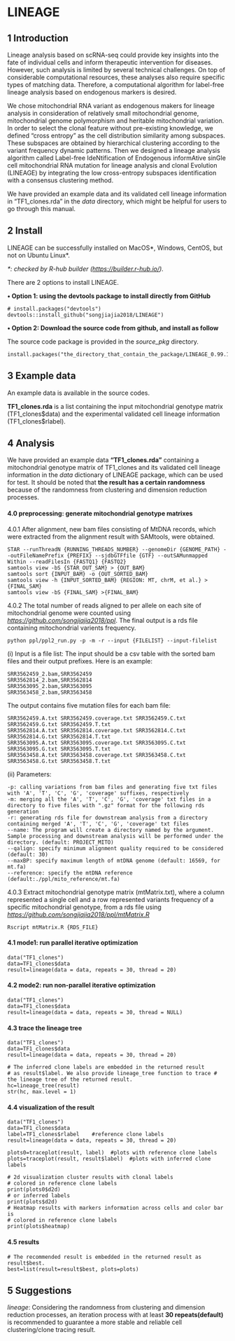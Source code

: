 # LINEAGE

## 1 Introduction

Lineage analysis based on scRNA-seq could provide key insights into the fate of individual cells and inform therapeutic intervention for diseases. However, such analysis is limited by several technical challenges. On top of considerable computational resources, these analyses also require specific types of matching data. Therefore, a computational algorithm for label-free lineage analysis based on endogenous markers is desired.

We chose mitochondrial RNA variant as endogenous makers for lineage analysis in consideration of relatively small mitochondrial genome, mitochondrial genome polymorphism and heritable mitochondrial variation. In order to select the clonal feature without pre-existing knowledge, we defined “cross entropy” as the cell distribution similarity among subspaces. These subspaces are obtained by hierarchical clustering according to the variant frequency dynamic patterns. Then we designed a lineage analysis algorithm called Label-free IdeNtification of Endogenous informAtive sinGle cell mitochondrial RNA mutation for lineage analysis and clonal Evolution (LINEAGE) by integrating the low cross-entropy subspaces identification with a consensus clustering method.

We have provided an example data and its validated cell lineage information in “TF1_clones.rda” in the *data* directory, which might be helpful for users to go through this manual.

## 2 Install

LINEAGE can be successfully installed on MacOS*, Windows, CentOS, but not on Ubuntu Linux*.

*\*: checked by R-hub builder (https://builder.r-hub.io/).*

There are 2 options to install LINEAGE. 

**• Option 1: using the devtools package to install directly from GitHub**

```{r option1, eval=FALSE}
# install.packages("devtools")
devtools::install_github("songjiajia2018/LINEAGE")
```

**• Option 2: Download the source code from github, and install as follow**

The source code package is provided in the *source_pkg* directory.
```{r option2, eval=FALSE}
install.packages("the_directory_that_contain_the_package/LINEAGE_0.99.1.tar.gz",repos=NULL,type="source")
```

## 3 Example data

An example data is available in the source codes.

**TF1_clones.rda** is a list containing the input mitochondrial genotype matrix (TF1_clones\$data) and the experimental validated cell lineage information (TF1_clones\$rlabel).

## 4 Analysis

We have provided an example data **“TF1_clones.rda”** containing a mitochondrial genotype matrix of TF1_clones and its validated cell lineage information in the *data* dictionary of LINEAGE package, which can be used for test. It should be noted that **the result has a certain randomness** because of the randomness from clustering and dimension reduction processes.

#### 4.0 preprocessing: generate mitochondrial genotype matrixes
4.0.1 After alignment, new bam files consisting of MtDNA records, which were extracted from the alignment result with SAMtools, were obtained. 
```{r mtbam, eval=FALSE}
STAR --runThreadN {RUNNING_THREADS_NUMBER} --genomeDir {GENOME_PATH} --outFileNamePrefix {PREFIX} --sjdbGTFfile {GTF} --outSAMunmapped Within --readFilesIn {FASTQ1} {FASTQ2}
samtools view -bS {STAR_OUT_SAM} > {OUT_BAM}
samtools sort {INPUT_BAM} -o {OUT_SORTED_BAM}
samtools view -h {INPUT_SORTED_BAM} {REGION: MT, chrM, et al.} > {FINAL_SAM}
samtools view -bS {FINAL_SAM} >{FINAL_BAM}
```
4.0.2 The total number of reads aligned to per allele on each site of mitochondrial genome were counted using *https://github.com/songjiajia2018/ppl*. The final output is a rds file containing mitochondrial varients frequency.
```{r mtmatrix, eval=FALSE}
python ppl/ppl2_run.py -p -m -r --input {FILELIST} --input-filelist
```
(i) Input is a file list: The input should be a csv table with the sorted bam files and their output prefixes. Here is an example:
```{r input, eval=FALSE}
SRR3562459_2.bam,SRR3562459
SRR3562814_2.bam,SRR3562814
SRR3563095_2.bam,SRR3563095
SRR3563458_2.bam,SRR3563458
```
The output contains five mutation files for each bam file:
```{r output, eval=FALSE}
SRR3562459.A.txt SRR3562459.coverage.txt SRR3562459.C.txt SRR3562459.G.txt SRR3562459.T.txt
SRR3562814.A.txt SRR3562814.coverage.txt SRR3562814.C.txt SRR3562814.G.txt SRR3562814.T.txt
SRR3563095.A.txt SRR3563095.coverage.txt SRR3563095.C.txt SRR3563095.G.txt SRR3563095.T.txt
SRR3563458.A.txt SRR3563458.coverage.txt SRR3563458.C.txt SRR3563458.G.txt SRR3563458.T.txt
```
(ii) Parameters:
```{r options, eval=FALSE}
-p: calling variations from bam files and generating five txt files with 'A', 'T', 'C', 'G', 'coverage' suffixes, respectively
-m: merging all the 'A', 'T', 'C', 'G', 'coverage' txt files in a directory to five files with ".gz" format for the following rds generation
-r: generating rds file for downstream analysis from a directory containing merged 'A', 'T', 'C', 'G', 'coverage' txt files
--name: The program will create a directory named by the argument. Sample processing and downstream analysis will be performed under the directory. (default: PROJECT_MITO)
--qalign: specify minimum alignment quality required to be considered (default: 30)
--maxBP: specify maximum length of mtDNA genome (default: 16569, for mt.fa)
--reference: specify the mtDNA reference (default:./ppl/mito_reference/mt.fa)
```
4.0.3 Extract mitochondrial genotype matrix (mtMatrix.txt), where a column represented a single cell and a row represented variants frequency of a specific mitochondrial genotype, from a rds file using *https://github.com/songjiajia2018/ppl/mtMatrix.R*
```{r mtmatrix, eval=FALSE}
Rscript mtMatrix.R {RDS_FILE}
```

#### 4.1 mode1: run parallel iterative optimization
```{r mode1, eval=FALSE}
data("TF1_clones")
data=TF1_clones$data
result=lineage(data = data, repeats = 30, thread = 20)
```

#### 4.2 mode2: run non-parallel iterative optimization
```{r mode2}
data("TF1_clones")
data=TF1_clones$data
result=lineage(data = data, repeats = 30, thread = NULL)
```

#### 4.3 trace the lineage tree
```{r lineage_tree}
data("TF1_clones")
data=TF1_clones$data
result=lineage(data = data, repeats = 30, thread = 20)

# The inferred clone labels are embedded in the returned result
# as result$label. We also provide lineage_tree function to trace # the lineage tree of the returned result.
hc=lineage_tree(result)
str(hc, max.level = 1)
```

#### 4.4 visualization of the result
```{r plots}
data("TF1_clones")
data=TF1_clones$data
label=TF1_clones$rlabel    #reference clone labels
result=lineage(data = data, repeats = 30, thread = 20)

plots0=traceplot(result, label)  #plots with reference clone labels
plots=traceplot(result, result$label)  #plots with inferred clone labels
```
```{r plots_output, eval=FALSE}
# 2d visualization cluster results with clonal labels
# colored in reference clone labels 
print(plots0$d2d)
# or inferred labels
print(plots$d2d)
# Heatmap results with markers information across cells and color bar is
# colored in reference clone labels
print(plots$heatmap)
```

#### 4.5 results
```{r result, eval=FALSE}
# The recommended result is embedded in the returned result as result$best.
best=list(result=result$best, plots=plots)
```

## 5 Suggestions

*lineage*: Considering the randomness from clustering and dimension reduction processes, an iteration process with at least **30 repeats(default)** is recommended to guarantee a more stable and reliable cell clustering/clone tracing result.
